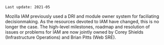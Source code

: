 `Last update: 2021-05`

Mozilla IAM previously used a DRI and module owner system for faciliating decisionmaking. As the resources devoted to IAM have changed, this is no longer the case.  The high-level milestones, roadmap and resolution of issues or problems for IAM are now jointly owned by Corey Shields (Infrastructure Operations) and Brian Pitts (Web SRE).
